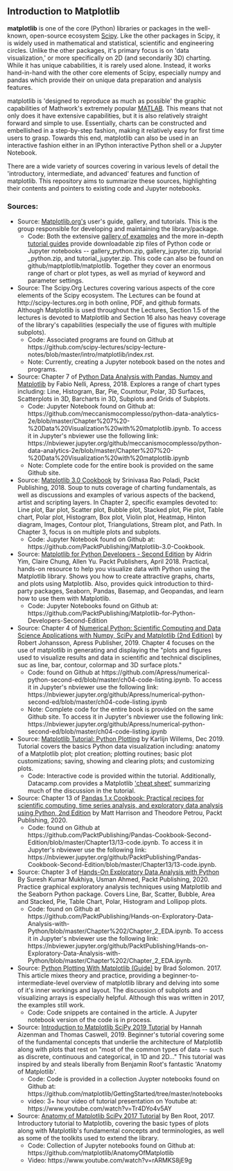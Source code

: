 <h2>Introduction to Matplotlib</h2>

<b>matplotlib</b> is one of the core (Python) libraries or packages in the well-known, open-source ecosystem <a href='http://scipy.org'>Scipy</a>. Like the other packages in Scipy, it is widely used in mathematical and statistical, scientific and engineering circles. Unlike the other packages, it's primary focus is on 'data visualization,' or more specifically on 2D (and secondarily 3D) charting. While it has unique cababilities, it is rarely used alone.  Instead, it works hand-in-hand with the other core elements of Scipy, especially numpy and pandas which provide their on unique data preparation and analysis features.

matplotlib is 'designed to reproduce as much as possible' the graphic capabilities of Mathwork's extremely popular <a href="https://www.mathworks.com/products/matlab.html">MATLAB</a>. This means that not only does it have extensive capabilities, but it is also relatively straight forward and simple to use. Essentially, charts can be constructed and embellished in a step-by-step fashion, making it relatively easy for first time users to grasp. Towards this end, matplotlib can also be used in an interactive fashion either in an IPython interactive Python shell or a Jupyter Notebook.

There are a wide variety of sources covering in various levels of detail the 'introductory, intermediate, and advanced' features and function of matplotlib. This repository aims to summarize these sources, highlighting their contents and pointers to existing code and Jupyter notebooks.

<h3>Sources:</h3>

<ul>
  <li>Source: <a href="http://matplotlib.org">Matplotlib.org's</a> user's guide, gallery, and tutorials. This is the group responsible for developing and maintaining the library/package.
    <ul>
    <li>Code: Both the extensive <a href="https://matplotlib.org/gallery/index.html">gallery of examples<a> and the more in-depth <a href="https://matplotlib.org/tutorials/index.html">tutorial guides</a> provide downloadable zip files of Python code or Jupyter notebooks -- gallery_python.zip, gallery_jupyter.zip, tutorial _python.zip, and tutorial_jupyter.zip. This code can also be found on github/maptplotlib/matplotlib. Together they cover an enormous range of chart or plot types, as well as myriad of keyword and parameter settings.</li>
    </ul>
  </li>
      
<li>Source: The Scipy.Org Lectures covering various aspects of the core elements of the Scipy ecosystem. The Lectures can be found at http://scipy-lectures.org in both online, PDF, and github formats. Although Matplotlib is used throughout the Lectures, Section 1.5 of the lectures is devoted to Matplotlib and Section 16 also has heavy coverage of the library's capabilities (especially the use of figures with multiple subplots). 
    <ul>
    <li>Code: Associated programs are found on Github at https://github.com/scipy-lectures/scipy-lecture-notes/blob/master/intro/matplotlib/index.rst.</li>
      <li>Note: Currently, creating a Jupyter notebook based on the notes and programs.</li>
    </ul>
  </li>      
      
  <li>Source: Chapter 7 of <a href="https://www.apress.com/us/book/9781484239124#otherversion=9781484239131">Python Data Analysis with Pandas, Numpy and Matplotlib</a> by Fabio Nelli, Apress, 2018. Explores a range of chart types including: Line, Histogram, Bar, Pie, Countour, Polar, 3D Surfaces, Scatterplots in 3D, Barcharts in 3D, Subplots and Grids of Subplots.
    <ul>
    <li>Code: Jupyter Notebook found on Github at: https://github.com/meccanismocomplesso/python-data-analytics-2e/blob/master/Chapter%207%20-%20Data%20Visualization%20with%20matplotlib.ipynb. To access it in Jupyter's nbviewer use the following link: https://nbviewer.jupyter.org/github/meccanismocomplesso/python-data-analytics-2e/blob/master/Chapter%207%20-%20Data%20Visualization%20with%20matplotlib.ipynb</li>
    <li>Note: Complete code for the entire book is provided on the same Github site.</li>
    </ul>
  </li>
  <li>Source: <a href="https://www.packtpub.com/big-data-and-business-intelligence/matplotlib-30-cookbook">Matplotlib 3.0 Cookbook</a> by Srinivasa Rao Poladi, Packt Publishing, 2018. Soup to nuts coverage of charting fundamentals, as well as discussions and examples of various aspects of the backend, artist and scripting layers.  In Chapter 2, specific examples devoted to: Line plot, Bar plot, Scatter plot, Bubble plot, Stacked plot, Pie plot, Table chart, Polar plot, Histogram, Box plot, Violin plot, Heatmap, Hinton diagram, Images, Contour plot, Triangulations, Stream plot, and Path. In Chapter 3, focus is on multiple plots and subplots.
    <ul>
    <li>Code: Jupyter Notebook found on Github at: https://github.com/PacktPublishing/Matplotlib-3.0-Cookbook.</li>
    </ul>
  </li>
  <li>Source: <a href="https://www.packtpub.com/big-data-and-business-intelligence/matplotlib-python-developers-second-edition">Matplotlib for Python Developers - Second Edition</a> by Aldrin Yim, Claire Chung, Allen Yu. Packt Publishers, April 2018. Practical, hands-on resource to help you visualize data with Python using the Matplotlib library. Shows you how to create attractive graphs, charts, and plots using Matplotlib. Also, provides quick introduction to third-party packages, Seaborn, Pandas, Basemap, and Geopandas, and learn how to use them with Matplotlib.
   <ul>
     <li>Code: Jupyter Notebooks found on Github at: https://github.com/PacktPublishing/Matplotlib-for-Python-Developers-Second-Edition</li>
    </ul>
  </li>
      
  <li>Source: Chapter 4 of <a href="https://www.apress.com/us/book/9781484242452#otherversion=9781484242469">Numerical Python: Scientific Computing and Data Science Applications with Numpy, SciPy and Matplotlib (2nd Edition)</a> by  Robert Johansson, Apress Publisher, 2019. Chapter 4 focuses on the use of matplotlib in generating and displaying the "plots and figures used to visualize results and data in scientific and technical disciplines, suc as line, bar, contour, colormap and 3D surface plots."
   <ul>
     <li>Code: found on Github at https://github.com/Apress/numerical-python-second-ed/blob/master/ch04-code-listing.ipynb. To access it in Jupyter's nbviewer use the following link: https://nbviewer.jupyter.org/github/Apress/numerical-python-second-ed/blob/master/ch04-code-listing.ipynb</li>
     <li>Note: Complete code for the entire book is provided on the same Github site. To access it in Jupyter's nbviewer use the following link: https://nbviewer.jupyter.org/github/Apress/numerical-python-second-ed/blob/master/ch04-code-listing.ipynb
   </li>
   </ul>
  </li>
  
  <li>Source: <a href="https://www.datacamp.com/community/tutorials/matplotlib-tutorial-python">Matplotlib Tutorial: Python Plotting</a> by Karlijn Willems, Dec 2019. Tutorial covers the basics Python data visualization including: anatomy of a Matplotlib plot; plot creation; plotting routines; basic plot customizations; saving, showing and clearing plots; and customizing plots.
    <ul>
      <li>Code: Interactive code is provided within the tutorial. Additionally, Datacamp.com provides a Matplotlib <a href="https://www.datacamp.com/community/blog/python-matplotlib-cheat-sheet">'cheat sheet'</a> summarizing much of the discussion in the tutorial.</li>
    </ul>
  </li>
  
<li>Source: Chapter 13 of <a href="https://www.packtpub.com/programming/pandas-1-x-cookbook-second-edition">Pandas 1.x Cookbook: Practical recipes for scientific computing, time series analysis, and exploratory data analysis using Python, 2nd Edition</a> by Matt Harrison and Theodore Petrou, Packt Publishing, 2020.
  <ul>
    <li>Code: found on Github at https://github.com/PacktPublishing/Pandas-Cookbook-Second-Edition/blob/master/Chapter13/13-code.ipynb. To access it in Jupyter's nbviewer use the following link: https://nbviewer.jupyter.org/github/PacktPublishing/Pandas-Cookbook-Second-Edition/blob/master/Chapter13/13-code.ipynb.</li>
    </ul>
</li>

<li>Source: Chapter 3 of <a href="https://www.packtpub.com/data/hands-on-exploratory-data-analysis-with-python">Hands-On Exploratory Data Analysis with Python</a> By Suresh Kumar Mukhiya, Usman Ahmed, Packt Publishing, 2020. Practice graphical exploratory analysis techniques using Matplotlib and the Seaborn Python package. Covers Line, Bar, Scatter, Bubble, Area and Stacked, Pie, Table Chart, Polar, Histogram and Lollipop plots.
  <ul>
    <li>Code: found on Github at https://github.com/PacktPublishing/Hands-on-Exploratory-Data-Analysis-with-Python/blob/master/Chapter%202/Chapter_2_EDA.ipynb. To access it in Jupyter's nbviewer use the following link: https://nbviewer.jupyter.org/github/PacktPublishing/Hands-on-Exploratory-Data-Analysis-with-Python/blob/master/Chapter%202/Chapter_2_EDA.ipynb.
    </li>
  </ul>
</li>

<li>Source: <a href="https://realpython.com/python-matplotlib-guide">Python Plotting With Matplotlib (Guide)</a> by Brad Solomon. 2017.
This article mixes theory and practice, providing a beginner-to-intermediate-level overview of matplotlib library and delving into some of it's inner workings and layout. The discussion of subplots and visualizing arrays is especially helpful. Although this was written in 2017, the examples still work.
  <ul>
    <li>Code: Code snippets are contained in the article. A Jupyter notebook version of the code is in process.</li>
  </ul>
 </li>
 
 <li> Source: <a href="https://www.scipy2019.scipy.org/tutorial/Introduction-to-Matplotlib">Introduction to Matplotlib SciPy 2019 Tutorial</a> by Hannah Aizenman and Thomas Caswell, 2019. Beginner's tutorial covering some of the fundamental concepts that underlie the architecture of Matplotlib along with plots that rest on "most of the common types of data -- such as discrete, continuous and categorical, in 1D and 2D..." This tutorial was inspired by and steals liberally from Benjamin Root's fantastic 'Anatomy of Matplotlib'.
<ul>
<li>Code: Code is provided in a collection Juypter notebooks found on Github at: https://github.com/matplotlib/GettingStarted/tree/master/notebooks</li>
<li>video: 3+ hour video of tutorial presentation on Youtube at: https://www.youtube.com/watch?v=Tr4DYo4v5AY</li>
  </ul>
 </li>
 
 <li>Source: <a href="https://scipy2017.scipy.org/ehome/220975/493418/index.html">Anatomy of Matplotlib SciPy 2017 Tutorial</a> by Ben Root, 2017. Introductory tutorial to Matplotlib, covering the basic types of plots along with Matplotlib's fundamental concepts and terminologies, as well as some of the toolkits used to extend the library.
  <ul>
  <li>Code: Collection of Jupyter notebooks found on Github at: https://github.com/matplotlib/AnatomyOfMatplotlib</li>
  <li>Video: https://www.youtube.com/watch?v=rARMKS8jE9g</li>
  </ul>
</li>
</li>
